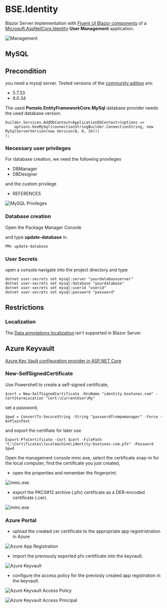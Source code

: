 # BSE.Identity

Blazor Server implementation with [Fluent UI Blazor components](https://www.fluentui-blazor.net/) of a [Microsoft.AspNetCore.Identity](https://learn.microsoft.com/en-us/aspnet/core/security/authentication/identity?view=aspnetcore-7.0&tabs=visual-studio) **User Management** application.

![Management](/docs/images/User%20Management_2023-11-04_09-55-28.gif)

## MySQL

## Precondition

you need a mysql server. Tested versions of the [community edition](https://dev.mysql.com/downloads/mysql/) are:
- 5.7.33
- 8.0.34

The used **Pomelo.EntityFrameworkCore.MySql** database provider needs the used database version.

```
builder.Services.AddDbContext<ApplicationDbContext>(options =>
    options.UseMySql(connectionStringBuilder.ConnectionString, new MySqlServerVersion(new Version(8, 0, 34)))
);
```

### Necessary user privileges

For database creation, we need the following provileges

- DBManager
- DBDesigner

and the custom privilege

- REFERENCES

![MySQL Privileges](/docs/images/MySQL-UserPrivileges.png)

### Database creation

Open the Package Manager Console

and type **update-database** in.

```
PM> update-database
```

### User Secrets

open a console navigate into the project directory and type 

```
dotnet user-secrets set mysql:server "yourdatabaseserver"
dotnet user-secrets set mysql:database "yourdatabase"
dotnet user-secrets set mysql:userid "userid"
dotnet user-secrets set mysql:password "password"
```

## Restrictions

### Localization
The [Data annotations localization](https://github.com/dotnet/aspnetcore/issues/12158) isn't supported in Blazor Server.


## Azure Keyvault

[Azure Key Vault configuration provider in ASP.NET Core](https://learn.microsoft.com/en-us/aspnet/core/security/key-vault-configuration?view=aspnetcore-7.0#use-application-id-and-x509-certificate-for-non-azure-hosted-apps)

### New-SelfSignedCertificate
Use Powershell to create a self-signed certificate,

```
$cert = New-SelfSignedCertificate -DnsName "identity.bsetunes.com" -CertStoreLocation "Cert:\CurrentUser\My"
```
set a password,
```
$pwd = ConvertTo-SecureString -String "passwordfrompwmanager" -Force -AsPlainText
```
and export the certifiate for later use
```
Export-PfxCertificate -Cert $cert -FilePath "C:\Certificates\localmachine\identity-bsetunes-com.pfx" -Password $pwd
```

Open the management console mmc.exe, select the certificate snap-in for the local computer, find the certificate you just created, 

- open the properties and remember the fingerprint.


![mmc.exe](/docs/images/self-signed-certificate-thumbprint.png)

- export the PKCS#12 archive (.pfx) certificate as a DER-encoded certificate (.cer).

![mmc.exe](/docs/images/self-signed-certificate-export.png)

### Azure Portal

- upload the created cer certificate to the appropriate app registristration in Azure

![Azure App Registration](/docs/images/azure-app-reg-upload-cer-cerificate.png)

- import the previously exported pfx certificate into the keyvault.

![Azure Keyvault](/docs/images/azure-keyvault-import-pfx-certficate.png)

- configure the access policy for the previosly created app registration in the keyvault.

![Azure Keyvault Access Policy](/docs/images/azure-keyvault-configure-access-policy.png)

![Azure Keyvault Access Principal](/docs/images/azure-keyvault-configure-access-policy-principal.png)